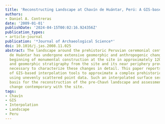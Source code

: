 ```yaml
---
title: 'Reconstructing Landscape at Chavín de Huántar, Perú: A GIS-based Approach'
authors:
- Daniel A. Contreras
date: '2009-01-01'
publishDate: '2024-04-15T00:02:16.924356Z'
publication_types:
- article-journal
publication: '*Journal of Archaeological Science*'
doi: 10.1016/j.jas.2008.11.025
abstract: The landscape around the prehistoric Peruvian ceremonial center of Chavín
  de Huántar has undergone extensive geomorphic and anthropogenic change since the
  beginning of monumental construction at the site in approximately 1200 BCE. Archaeological
  and geomorphic stratigraphy from the site and its near periphery provide the data
  necessary to characterize these changes in detail. This paper reports on the use
  of GIS-based interpolation tools to approximate a complex prehistoric land surface
  using unevenly scattered point data. Such an interpolated surface serves as the
  basis for the reconstruction of the pre-Chavń landscape and assessment of landscape
  change contemporary with the site.
tags:
- Chavín
- GIS
- Interpolation
- Landscape
- Peru
---
```

